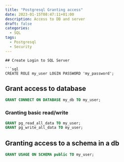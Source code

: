 ```yaml
---
title: "Postgresql Granting access"
date: 2023-01-15T08:47:11+01:00
description: Access to DB and server
draft: false
categories:
  - SQL
tags:
  - Postgresql
  - Security
---
```

```
## Create Login to SQL Server

```sql
CREATE ROLE my_user LOGIN PASSWORD 'my_password';
```

## Grant access to database

```sql
GRANT CONNECT ON DATABASE my_db TO my_user;
```

### Granting basic read/write

```sql
GRANT pg_read_all_data TO my_user;
GRANT pg_write_all_data TO my_user;
```

## Granting access to a schema in a db

```sql
GRANT USAGE ON SCHEMA public TO my_user;
```
